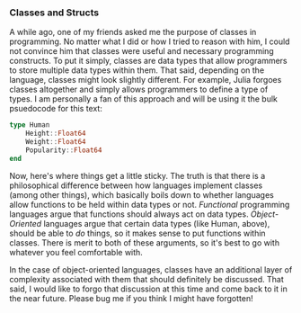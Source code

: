### Classes and Structs

A while ago, one of my friends asked me the purpose of classes in programming. 
No matter what I did or how I tried to reason with him, I could not convince him that classes were useful and necessary programming constructs.
To put it simply, classes are data types that allow programmers to store multiple data types within them.
That said, depending on the language, classes might look slightly different.
For example, Julia forgoes classes altogether and simply allows programmers to define a type of types.
I am personally a fan of this approach and will be using it the bulk psuedocode for this text:

```julia
type Human
    Height::Float64
    Weight::Float64
    Popularity::Float64
end
```

Now, here's where things get a little sticky.
The truth is that there is a philosophical difference between how languages implement classes (among other things), which basically boils down to whether languages allow functions to be held within data types or not.
*Functional* programming languages argue that functions should always act on data types.
*Object-Oriented* languages argue that certain data types (like Human, above), should be able to *do* things, so it makes sense to put functions within classes.
There is merit to both of these arguments, so it's best to go with whatever you feel comfortable with.

In the case of object-oriented languages, classes have an additional layer of complexity associated with them that should definitely be discussed. 
That said, I would like to forgo that discussion at this time and come back to it in the near future. 
Please bug me if you think I might have forgotten!

